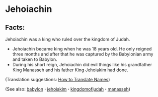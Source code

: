 # Jehoiachin #

## Facts: ##

Jehoiachin was a king who ruled over the kingdom of Judah.

* Jehoiachin became king when he was 18 years old. He only reigned three months and after that he was captured by the Babylonian army and taken to Babylon.
* During his short reign, Jehoiachin did evil things like his grandfather King Manasseh and his father King Jehoiakim had done.

(Translation suggestions: [How to Translate Names](https://git.door43.org/Door43/en-ta-translate-vol1/src/master/content/translate_names.md))

(See also: [babylon](../other/babylon.md) **·** [jehoiakim](../other/jehoiakim.md) **·** [kingdomofjudah](../other/kingdomofjudah.md) **·** [manasseh](../other/manasseh.md))

